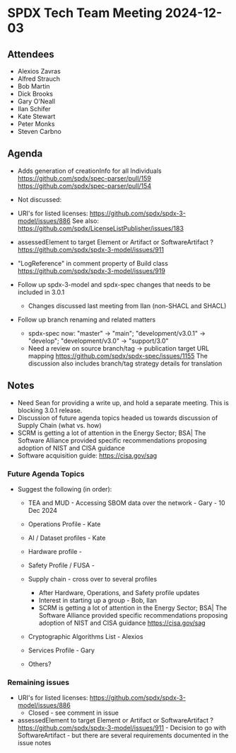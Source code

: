 # SPDX Tech Team Meeting 2024-12-03

## Attendees
- Alexios Zavras
- Alfred Strauch
- Bob Martin
- Dick Brooks
- Gary O'Neall
- Ilan Schifer
- Kate Stewart
- Peter Monks
- Steven Carbno

## Agenda

- Adds generation of creationInfo for all Individuals
  https://github.com/spdx/spec-parser/pull/159
  https://github.com/spdx/spec-parser/pull/154
  
- Not discussed:
- URI's for listed licenses: https://github.com/spdx/spdx-3-model/issues/886
  See also: https://github.com/spdx/LicenseListPublisher/issues/183
- assessedElement to target Element or Artifact or SoftwareArtifact ?
  https://github.com/spdx/spdx-3-model/issues/911
- "LogReference" in comment property of Build class
  https://github.com/spdx/spdx-3-model/issues/919
- Follow up spdx-3-model and spdx-spec changes that needs to be included in 3.0.1
  - Changes discussed last meeting from Ilan (non-SHACL and SHACL)
- Follow up branch renaming and related matters
  - spdx-spec now: "master" -> "main"; "development/v3.0.1" -> "develop"; "development/v3.0" -> "support/3.0"
  - Need a review on source branch/tag -> publication target URL mapping
    https://github.com/spdx/spdx-spec/issues/1155
    The discussion also includes branch/tag strategy details for translation

## Notes
- Need Sean for providing a write up, and hold a separate meeting.   This is blocking 3.0.1 release. 
- Discussion of future agenda topics headed us towards discussion of Supply Chain (what vs. how)
- SCRM is getting a lot of attention in the Energy Sector; BSA| The Software Alliance provided specific recommendations proposing adoption of NIST and CISA guidance
- Software acquisition guide: https://cisa.gov/sag

### Future Agenda Topics
- Suggest the following (in order):
    - TEA and MUD - Accessing SBOM data over the network - Gary - 10 Dec 2024
    - Operations Profile - Kate
    - AI / Dataset profiles - Kate
    - Hardware profile - 
    - Safety Profile / FUSA - 
    - Supply chain - cross over to several profiles
      - After Hardware, Operations, and Safety profile updates
      - Interest in starting up a group - Bob, Ilan
      - SCRM is getting a lot of attention in the Energy Sector; BSA| The Software Alliance provided specific recommendations proposing adoption of NIST and CISA guidance https://cisa.gov/sag
    - Cryptographic Algorithms List - Alexios
    - Services Profile - Gary
    
    - Others?

### Remaining issues
- URI's for listed licenses: https://github.com/spdx/spdx-3-model/issues/886
  - Closed - see comment in issue
- assessedElement to target Element or Artifact or SoftwareArtifact ?
  https://github.com/spdx/spdx-3-model/issues/911 - Decision to go with SoftwareArtifact - but there are several requirements documented in the issue notes
